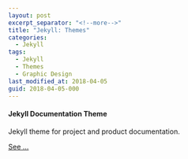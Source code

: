 ```yaml
---
layout: post
excerpt_separator: "<!--more-->"
title: "Jekyll: Themes"
categories:
  - Jekyll
tags:
  - Jekyll
  - Themes
  - Graphic Design
last_modified_at: 2018-04-05
guid: 2018-04-05-000
---
```


#### Jekyll Documentation Theme

Jekyll theme for project and product documentation.

[See ...](http://idratherbewriting.com/documentation-theme-jekyll/)
